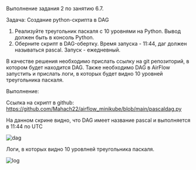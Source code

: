 Выполнение задания 2 по занятию 6.7.


Задача:
Создание python-скрипта в DAG
1. Реализуйте треугольник паскаля с 10 уровнями на Python. Вывод должен быть в консоль Python.
2. Оберните скрипт в DAG-обертку. Время запуска - 11:44, даг должен называться pascal. Запуск - ежедневный.

В качестве решения необходимо прислать ссылку на git репозиторий, в котором будет находится DAG. 
Также необходимо DAG в AirFlow запустить и прислать логи, в которых будет видно 10 уровней треугольника паскаля.



Выполнение:

Ссылка на скрипт в github: https://github.com/Mahach22/airflow_minikube/blob/main/pascaldag.py


На данном скрине видно, что DAG имеет название pascal и выполняется в 11:44 по UTC


![dag](https://github.com/Mahach22/airflow_minikube/main/1.png)

Логи, в которых видно 10 уровлней треугольника паскаля.

![log](https://github.com/Mahach22/airflow_minikube/main/2.png)
